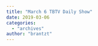 ```yaml
---
title: "March 6 TBTV Daily Show"
date: 2019-03-06
categories: 
  - "archives"
author: "brantzt"
---
```



